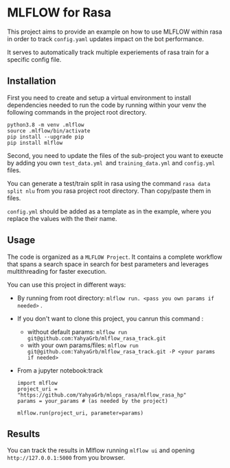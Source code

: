 # MLFLOW for Rasa

This project aims to provide an example on how to use MLFLOW within rasa in order to track `config.yaml` updates impact on the bot performance.

It serves to automatically track multiple experiements of rasa train for a specific config file.

## Installation

First you need to create and setup a virtual environment to install dependencies needed to run the code by running within your venv the following commands in the project root directory.

```
python3.8 -m venv .mlflow 
source .mlflow/bin/activate
pip install --upgrade pip
pip install mlflow
```

Second, you need to update the files of the sub-project you want to exeucte by adding you own `test_data.yml `and `training_data.yml` and `config.yml` files.

You can generate a test/train split in rasa using the command `rasa data split nlu` from you rasa project root directory. Than copy/paste them in files.

`config.yml` should be added as a template as in the example, where you replace the values with the their name.

## Usage

The code is organized as a `MLFLOW Project`. It contains a complete workflow that spans a search space in search for best parameters and leverages multithreading for faster execution.

You can use this project in different ways:

- By running from root directory: `mlflow run. <pass you own params if needed>` .
- If you don't want to clone this project, you canrun this command :

  - without default params: `mlflow run git@github.com:YahyaGrb/mlflow_rasa_track.git`
  - with your own params/files: `mlflow run git@github.com:YahyaGrb/mlflow_rasa_track.git -P <your params if needed>`
- From a jupyter notebook:track

  ```
  import mlflow
  project_uri = "https://github.com/YahyaGrb/mlops_rasa/mlflow_rasa_hp"
  params = your_params # (as needed by the project)

  mlflow.run(project_uri, parameter=params)
  ```

## Results

You can track the results in Mlflow running `mlflow ui` and opening `http://127.0.0.1:5000` from you browser.
